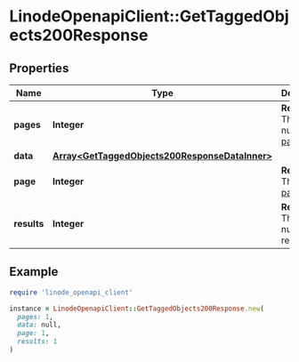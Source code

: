 # LinodeOpenapiClient::GetTaggedObjects200Response

## Properties

| Name | Type | Description | Notes |
| ---- | ---- | ----------- | ----- |
| **pages** | **Integer** | __Read-only__ The total number of [pages](https://techdocs.akamai.com/linode-api/reference/pagination). | [optional][readonly] |
| **data** | [**Array&lt;GetTaggedObjects200ResponseDataInner&gt;**](GetTaggedObjects200ResponseDataInner.md) |  | [optional] |
| **page** | **Integer** | __Read-only__ The current [page](https://techdocs.akamai.com/linode-api/reference/pagination). | [optional][readonly] |
| **results** | **Integer** | __Read-only__ The total number of results. | [optional][readonly] |

## Example

```ruby
require 'linode_openapi_client'

instance = LinodeOpenapiClient::GetTaggedObjects200Response.new(
  pages: 1,
  data: null,
  page: 1,
  results: 1
)
```

